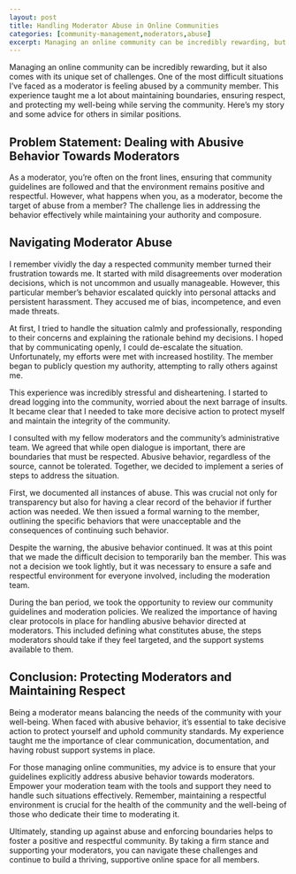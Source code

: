 ```yaml
---
layout: post
title: Handling Moderator Abuse in Online Communities
categories: [community-management,moderators,abuse]
excerpt: Managing an online community can be incredibly rewarding, but it also comes with its unique set of challenges. One of the most difficult situations I’ve faced as a moderator is feeling abused by a community member. This experience taught me a lot about maintaining boundaries, ensuring respect, and protecting my well-being while serving the community. Here’s my story and some advice for others in similar positions.
---
```


Managing an online community can be incredibly rewarding, but it also comes with its unique set of challenges. One of the most difficult situations I’ve faced as a moderator is feeling abused by a community member. This experience taught me a lot about maintaining boundaries, ensuring respect, and protecting my well-being while serving the community. Here’s my story and some advice for others in similar positions.

## Problem Statement: Dealing with Abusive Behavior Towards Moderators

As a moderator, you’re often on the front lines, ensuring that community guidelines are followed and that the environment remains positive and respectful. However, what happens when you, as a moderator, become the target of abuse from a member? The challenge lies in addressing the behavior effectively while maintaining your authority and composure.

## Navigating Moderator Abuse

I remember vividly the day a respected community member turned their frustration towards me. It started with mild disagreements over moderation decisions, which is not uncommon and usually manageable. However, this particular member’s behavior escalated quickly into personal attacks and persistent harassment. They accused me of bias, incompetence, and even made threats.

At first, I tried to handle the situation calmly and professionally, responding to their concerns and explaining the rationale behind my decisions. I hoped that by communicating openly, I could de-escalate the situation. Unfortunately, my efforts were met with increased hostility. The member began to publicly question my authority, attempting to rally others against me.

This experience was incredibly stressful and disheartening. I started to dread logging into the community, worried about the next barrage of insults. It became clear that I needed to take more decisive action to protect myself and maintain the integrity of the community.

I consulted with my fellow moderators and the community’s administrative team. We agreed that while open dialogue is important, there are boundaries that must be respected. Abusive behavior, regardless of the source, cannot be tolerated. Together, we decided to implement a series of steps to address the situation.

First, we documented all instances of abuse. This was crucial not only for transparency but also for having a clear record of the behavior if further action was needed. We then issued a formal warning to the member, outlining the specific behaviors that were unacceptable and the consequences of continuing such behavior.

Despite the warning, the abusive behavior continued. It was at this point that we made the difficult decision to temporarily ban the member. This was not a decision we took lightly, but it was necessary to ensure a safe and respectful environment for everyone involved, including the moderation team.

During the ban period, we took the opportunity to review our community guidelines and moderation policies. We realized the importance of having clear protocols in place for handling abusive behavior directed at moderators. This included defining what constitutes abuse, the steps moderators should take if they feel targeted, and the support systems available to them.

## Conclusion: Protecting Moderators and Maintaining Respect

Being a moderator means balancing the needs of the community with your well-being. When faced with abusive behavior, it’s essential to take decisive action to protect yourself and uphold community standards. My experience taught me the importance of clear communication, documentation, and having robust support systems in place.

For those managing online communities, my advice is to ensure that your guidelines explicitly address abusive behavior towards moderators. Empower your moderation team with the tools and support they need to handle such situations effectively. Remember, maintaining a respectful environment is crucial for the health of the community and the well-being of those who dedicate their time to moderating it.

Ultimately, standing up against abuse and enforcing boundaries helps to foster a positive and respectful community. By taking a firm stance and supporting your moderators, you can navigate these challenges and continue to build a thriving, supportive online space for all members.
